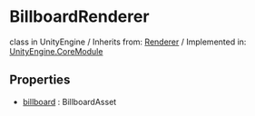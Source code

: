 # BillboardRenderer
class in UnityEngine
 / Inherits from: <a href="https://docs.unity3d.com/6000.1/Documentation/ScriptReference/Renderer.html">Renderer</a> / Implemented in: <a href="https://docs.unity3d.com/6000.1/Documentation/ScriptReference/UnityEngine.CoreModule.html">UnityEngine.CoreModule</a>

## Properties
- <a href="https://docs.unity3d.com/6000.1/Documentation/ScriptReference/BillboardRenderer-billboard.html">billboard</a> : BillboardAsset
